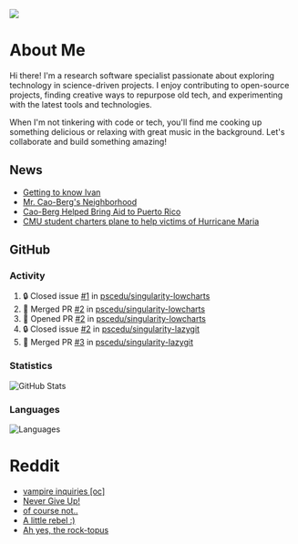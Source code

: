 ![](https://komarev.com/ghpvc/?username=icaoberg)

# About Me
Hi there! I'm a research software specialist passionate about exploring technology in science-driven projects. I enjoy contributing to open-source projects, finding creative ways to repurpose old tech, and experimenting with the latest tools and technologies.

When I'm not tinkering with code or tech, you'll find me cooking up something delicious or relaxing with great music in the background. Let's collaborate and build something amazing!

## News
* [Getting to know Ivan](https://www.psc.edu/ivan-inside-psc-spotlight-2/)
* [Mr. Cao-Berg's Neighborhood](https://www.cmu.edu/engage/about-us/news/alumni/profile-cao-berg.html)
* [Cao-Berg Helped Bring Aid to Puerto Rico](https://www.cmu.edu/piper/news/archives/2018/february/ivan-cao-berg.html)
* [CMU student charters plane to help victims of Hurricane Maria](http://thetartan.org/2017/10/30/news/puerto-rico-aid)

## GitHub
### Activity
<!--START_SECTION:activity-->
1. 🔒 Closed issue [#1](https://github.com/pscedu/singularity-lowcharts/issues/1) in [pscedu/singularity-lowcharts](https://github.com/pscedu/singularity-lowcharts)
2. 🎉 Merged PR [#2](https://github.com/pscedu/singularity-lowcharts/pull/2) in [pscedu/singularity-lowcharts](https://github.com/pscedu/singularity-lowcharts)
3. 💪 Opened PR [#2](https://github.com/pscedu/singularity-lowcharts/pull/2) in [pscedu/singularity-lowcharts](https://github.com/pscedu/singularity-lowcharts)
4. 🔒 Closed issue [#2](https://github.com/pscedu/singularity-lazygit/issues/2) in [pscedu/singularity-lazygit](https://github.com/pscedu/singularity-lazygit)
5. 🎉 Merged PR [#3](https://github.com/pscedu/singularity-lazygit/pull/3) in [pscedu/singularity-lazygit](https://github.com/pscedu/singularity-lazygit)
<!--END_SECTION:activity-->

### Statistics
![GitHub Stats](https://github-readme-stats.vercel.app/api?username=icaoberg&count_private=true&show_icons=true)

### Languages
![Languages](https://github-readme-stats.vercel.app/api/top-langs/?username=icaoberg&show_icons=true&langs_count=10&hide=HTML,C,CSS,M)

# Reddit
<!-- BLOG-POST-LIST:START -->
- [vampire inquiries [oc]](https://www.reddit.com/r/u_icaoberg/comments/1705gy9/vampire_inquiries_oc/)
- [Never Give Up!](https://www.reddit.com/r/u_icaoberg/comments/13mcab5/never_give_up/)
- [of course not..](https://www.reddit.com/r/u_icaoberg/comments/13mc9h5/of_course_not/)
- [A little rebel :&rpar;](https://www.reddit.com/r/u_icaoberg/comments/13mc6yc/a_little_rebel/)
- [Ah yes, the rock-topus](https://www.reddit.com/r/u_icaoberg/comments/13mc4xk/ah_yes_the_rocktopus/)
<!-- BLOG-POST-LIST:END -->

